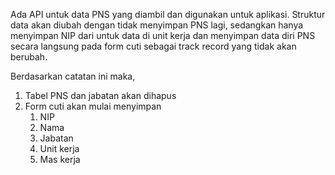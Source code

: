 Ada API untuk data PNS yang diambil dan digunakan untuk aplikasi. Struktur data akan diubah dengan tidak menyimpan PNS lagi, sedangkan hanya menyimpan NIP dari untuk data di unit kerja dan menyimpan data diri PNS secara langsung pada form cuti sebagai track record yang tidak akan berubah.

Berdasarkan catatan ini maka,
1. Tabel PNS dan jabatan akan dihapus
2. Form cuti akan mulai menyimpan
	1. NIP
	2. Nama
	3. Jabatan
	4. Unit kerja
	5. Mas kerja